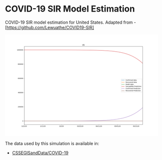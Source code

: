 # COVID-19 SIR Model Estimation
COVID-19 SIR model estimation for United States. Adapted from -[https://github.com/Lewuathe/COVID19-SIR]

![US](/US.png)

The data used by this simulation is available in:

- [CSSEGISandData/COVID-19](https://github.com/CSSEGISandData/COVID-19)

